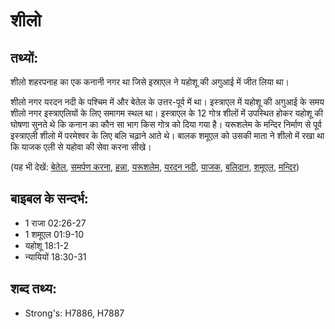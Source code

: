# शीलो #

## तथ्यों: ## 

शीलो शहरपनाह का एक कनानी नगर था जिसे इस्राएल ने यहोशू की अगुआई में जीत लिया था।

शीलो नगर यरदन नदी के पश्चिम में और बेतेल के उत्तर-पूर्व में था।
इस्त्राएल में यहोशू की अगुआई के समय शीलो नगर इस्त्राएलियों के लिए समागम स्थल था।
इस्त्राएल के 12 गोत्र शीलों में उपस्थित होकर यहोशू की घोषणा सुनते थे कि कनान का कौन सा भाग किस गोत्र को दिया गया है।
यरूशलेम के मन्दिर निर्माण से पूर्व इस्त्राएली शीलो में परमेश्वर के लिए बलि चढ़ाने आते थे।
बालक शमूएल को उसकी माता ने शीलो में रखा था कि याजक एली से यहोवा की सेवा करना सीखे।

(यह भी देखें: [बेतेल](../bethel.md), [समर्पण करना](../dedicate.md), [हन्ना](../hannah.md), [यरूशलेम](../jerusalem.md), [यरदन नदी](../jordanriver.md), [याजक](../priest.md), [बलिदान](../sacrifice.md), [शमूएल](../samuel.md), [मन्दिर](../temple.md))

## बाइबल के सन्दर्भ: ##

* 1 राजा 02:26-27
* 1 शमूएल 01:9-10
* यहोशू 18:1-2
* न्यायियों 18:30-31

## शब्द तथ्य: ##

* Strong's: H7886, H7887
